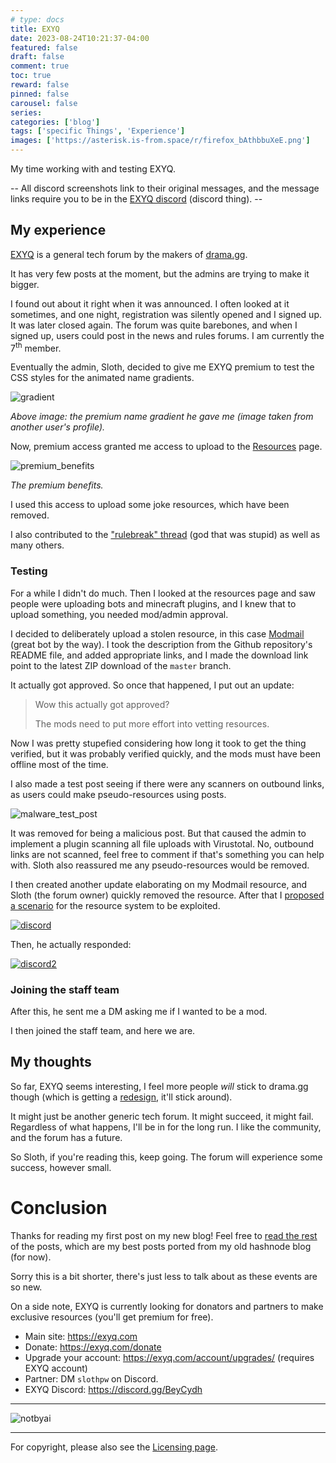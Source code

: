 ```yaml
---
# type: docs 
title: EXYQ
date: 2023-08-24T10:21:37-04:00
featured: false
draft: false
comment: true
toc: true
reward: false
pinned: false
carousel: false
series:
categories: ['blog']
tags: ['specific Things', 'Experience']
images: ['https://asterisk.is-from.space/r/firefox_bAthbbuXeE.png']
---
```


My time working with and testing EXYQ.

<!--more-->

-- All discord screenshots link to their original messages, and the message links require you to be in the [EXYQ discord](https://discord.gg/BeyCydh) (discord thing). --

<!-- Hey, you viewed the source of this page! You're the best :) -->

## My experience


[EXYQ](https://exyq.com) is a general tech forum by the makers of [drama.gg](https://drama.gg).

It has very few posts at the moment, but the admins are trying to make it bigger.

I found out about it right when it was announced. I often looked at it sometimes, and one night, registration was silently opened and I signed up. It was later closed again. The forum was quite barebones, and when I signed up, users could post in the news and rules forums. I am currently the 7<sup>th</sup> member.

Eventually the admin, Sloth, decided to give me EXYQ premium to test the CSS styles for the animated name gradients.

![gradient](https://asterisk.is-from.space/r/firefox_Wd3yg9p8Zu.gif) 


*Above image: the premium name gradient he gave me (image taken from another user's profile).*

Now, premium access granted me access to upload to the [Resources](https://exyq.com/resources/) page.

![premium_benefits](https://asterisk.is-from.space/r/firefox_E7wwN4oEVo.png)

*The premium benefits.*

I used this access to upload some joke resources, which have been removed.

I also contributed to the ["rulebreak" thread](https://exyq.com/threads/rulebreak.7/) (god that was stupid) as well as many others.

### Testing
For a while I didn't do much. Then I looked at the resources page and saw people were uploading bots and minecraft plugins, and I knew that to upload something, you needed mod/admin approval. 

I decided to deliberately upload a stolen resource, in this case [Modmail](https://github.com/modmail-dev/modmail) (great bot by the way). I took the description from the Github repository's README file, and added appropriate links, and I made the download link point to the latest ZIP download of the `master` branch.

It actually got approved. So once that happened, I put out an update:
   > Wow this actually got approved?
   >
   > The mods need to put more effort into vetting resources.

Now I was pretty stupefied considering how long it took to get the thing verified, but it was probably verified quickly, and the mods must have been offline most of the time.

I also made a test post seeing if there were any scanners on outbound links, as users could make pseudo-resources using posts.

![malware_test_post](https://cdn.discordapp.com/attachments/730023081489203241/1144270102112518164/80lygEW.png)

It was removed for being a malicious post. But that caused the admin to implement a plugin scanning all file uploads with Virustotal. No, outbound links are not scanned, feel free to comment if that's something you can help with. Sloth also reassured me any pseudo-resources would be removed.


I then created another update elaborating on my Modmail resource, and Sloth (the forum owner) quickly removed the resource. After that I [proposed a scenario](https://discord.com/channels/730015520568639509/730023081489203241/1144261296653611078) for the resource system to be exploited.

[![discord](https://asterisk.is-from.space/r/ArmCord_ShC6aBMgSU.png)](https://discord.com/channels/730015520568639509/730023081489203241/1144261540845998141)

Then, he actually responded:

[![discord2](https://asterisk.is-from.space/r/ArmCord_jsfEg00aBY.png)](https://discord.com/channels/730015520568639509/730023081489203241/1144263704356069467)

### Joining the staff team

After this, he sent me a DM asking me if I wanted to be a mod.

I then joined the staff team, and here we are.

## My thoughts

So far, EXYQ seems interesting, I feel more people *will* stick to drama.gg though (which is getting a [redesign](https://new.drama.gg), it'll stick around).

It might just be another generic tech forum. It might succeed, it might fail. Regardless of what happens, I'll be in for the long run. I like the community, and the forum has a future.

So Sloth, if you're reading this, keep going. The forum will experience some success, however small.

# Conclusion

Thanks for reading my first post on my new blog! Feel free to [read the rest](/categories/blog) of the posts, which are my best posts ported from my old hashnode blog (for now).

Sorry this is a bit shorter, there's just less to talk about as these events are so new.

On a side note, EXYQ is currently looking for donators and partners to make exclusive resources (you'll get premium for free).

- Main site: https://exyq.com
- Donate: https://exyq.com/donate
- Upgrade your account: https://exyq.com/account/upgrades/ (requires EXYQ account)
- Partner: DM `slothpw` on Discord.
- EXYQ Discord: https://discord.gg/BeyCydh

-------

![notbyai](https://asterisk.is-from.space/r/human.png)



-------

For copyright, please also see the [Licensing page](/about#license-exemptions).
